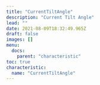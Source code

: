 ```yaml
---
title: "CurrentTiltAngle"
description: "Current Tilt Angle"
lead: ""
date: 2021-08-09T18:32:49.965Z
draft: false
images: []
menu:
  docs:
    parent: "characteristic"
toc: true
characteristic:
  name: "CurrentTiltAngle"
---
```

